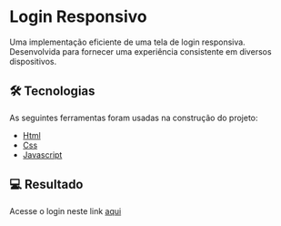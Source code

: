 # Login Responsivo

Uma implementação eficiente de uma tela de login responsiva. Desenvolvida para fornecer uma experiência consistente em diversos dispositivos.

## 🛠 Tecnologias

As seguintes ferramentas foram usadas na construção do projeto:

- [Html](https://developer.mozilla.org/pt-BR/docs/Web/HTML)
- [Css](https://developer.mozilla.org/pt-BR/docs/Web/CSS)
- [Javascript](https://developer.mozilla.org/pt-BR/docs/Web/JavaScript)

## 💻 Resultado

Acesse o login neste link [aqui](https://aclaricenascimento.github.io/login-responsivo/)
